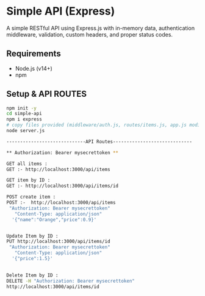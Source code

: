 # Simple API (Express)

A simple RESTful API using Express.js with in-memory data, authentication middleware, validation, custom headers, and proper status codes.

## Requirements

- Node.js (v14+)
- npm

## Setup & API ROUTES

```bash
npm init -y
cd simple-api
npm i express
# copy files provided (middleware/auth.js, routes/items.js, app.js modifications)
node server.js

-----------------------------API Routes-----------------------------

** Authorization: Bearer mysecrettoken **

GET all items : 
GET :- http://localhost:3000/api/items

GET item by ID : 
GET :- http://localhost:3000/api/items/id

POST create item : 
POST :-  http://localhost:3000/api/items
 "Authorization: Bearer mysecrettoken" 
   "Content-Type: application/json" 
  '{"name":"Orange","price":0.9}' 


Update Item by ID : 
PUT http://localhost:3000/api/items/id
 "Authorization: Bearer mysecrettoken"
   "Content-Type: application/json" 
  '{"price":1.5}'
  

Delete Item by ID :
DELETE -H "Authorization: Bearer mysecrettoken"
http://localhost:3000/api/items/id


